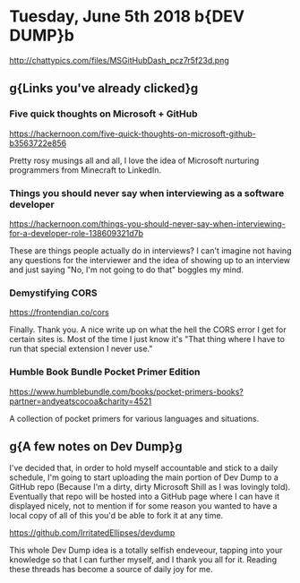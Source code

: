 # Tuesday, June 5th 2018 b{DEV DUMP}b

<http://chattypics.com/files/MSGitHubDash_pcz7r5f23d.png>

## g{Links you've already clicked}g

### Five quick thoughts on Microsoft + GitHub

<https://hackernoon.com/five-quick-thoughts-on-microsoft-github-b3563722e856>

Pretty rosy musings all and all, I love the idea of Microsoft nurturing programmers from Minecraft to LinkedIn.

### Things you should never say when interviewing as a software developer

<https://hackernoon.com/things-you-should-never-say-when-interviewing-for-a-developer-role-138609321d7b>

These are things people actually do in interviews? I can't imagine not having any questions for the interviewer and the idea of showing up to an interview and just saying "No, I'm not going to do that" boggles my mind.

### Demystifying CORS

<https://frontendian.co/cors>

Finally. Thank you. A nice write up on what the hell the CORS error I get for certain sites is. Most of the time I just know it's "That thing where I have to run that special extension I never use."

### Humble Book Bundle Pocket Primer Edition

<https://www.humblebundle.com/books/pocket-primers-books?partner=andyeatscocoa&charity=4521>

A collection of pocket primers for various languages and situations.

## g{A few notes on Dev Dump}g

I've decided that, in order to hold myself accountable and stick to a daily schedule, I'm going to start uploading the main portion of Dev Dump to a GitHub repo (Because I'm a dirty, dirty Microsoft Shill as I was lovingly told). Eventually that repo will be hosted into a GitHub page where I can have it displayed nicely, not to mention if for some reason you wanted to have a local copy of all of this you'd be able to fork it at any time.

<https://github.com/IrritatedEllipses/devdump>

This whole Dev Dump idea is a totally selfish endeveour, tapping into your knowledge so that I can further myself, and I thank you all for it. Reading these threads has become a source of daily joy for me.